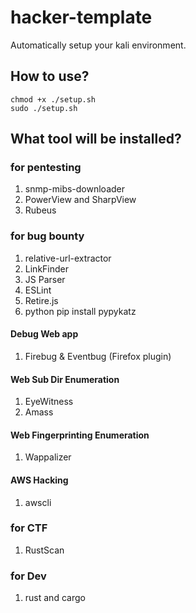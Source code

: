 # hacker-template
Automatically setup your kali environment.


## How to use?
```
chmod +x ./setup.sh
sudo ./setup.sh
```

## What tool will be installed?

### for pentesting
1. snmp-mibs-downloader
2. PowerView and SharpView
3. Rubeus

### for bug bounty

1. relative-url-extractor
2. LinkFinder
3. JS Parser
4. ESLint
5. Retire.js
6. python pip install pypykatz

#### Debug Web app
1. Firebug & Eventbug (Firefox plugin)

#### Web Sub Dir Enumeration
1. EyeWitness
2. Amass

#### Web Fingerprinting Enumeration
1. Wappalizer

#### AWS Hacking
1. awscli

### for CTF
1. RustScan

### for Dev
1. rust and cargo
